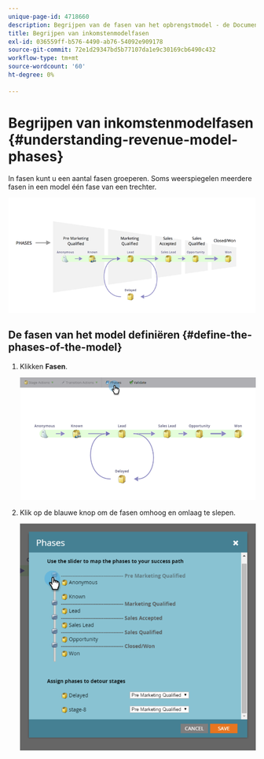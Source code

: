 ```yaml
---
unique-page-id: 4718660
description: Begrijpen van de fasen van het opbrengstmodel - de Documenten van Marketo - productdocumentatie
title: Begrijpen van inkomstenmodelfasen
exl-id: 036559ff-b576-4490-ab76-54092e909178
source-git-commit: 72e1d29347bd5b77107da1e9c30169cb6490c432
workflow-type: tm+mt
source-wordcount: '60'
ht-degree: 0%

---
```


# Begrijpen van inkomstenmodelfasen {#understanding-revenue-model-phases}

In fasen kunt u een aantal fasen groeperen. Soms weerspiegelen meerdere fasen in een model één fase van een trechter.

![--](assets/image2015-6-12-16-3a56-3a40.png)

## De fasen van het model definiëren {#define-the-phases-of-the-model}

1. Klikken **Fasen**.

   ![](assets/image2015-6-12-16-3a2-3a28.png)

1. Klik op de blauwe knop om de fasen omhoog en omlaag te slepen.

   ![](assets/image2015-6-12-16-3a5-3a31.png)
